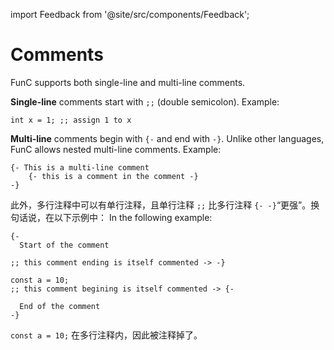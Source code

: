 import Feedback from '@site/src/components/Feedback';

# Comments

FunC supports both single-line and multi-line comments.

**Single-line** comments start with `;;` (double semicolon). Example:

```func
int x = 1; ;; assign 1 to x
```

**Multi-line** comments begin with `{-` and end with `-}`.
Unlike other languages, FunC allows nested multi-line comments.
Example:

```func
{- This is a multi-line comment
    {- this is a comment in the comment -}
-}
```

此外，多行注释中可以有单行注释，且单行注释 `;;` 比多行注释 `{- -}`“更强”。换句话说，在以下示例中： In the following example:

```func
{-
  Start of the comment

;; this comment ending is itself commented -> -}

const a = 10;
;; this comment begining is itself commented -> {-

  End of the comment
-}
```

`const a = 10;` 在多行注释内，因此被注释掉了。 <Feedback />


